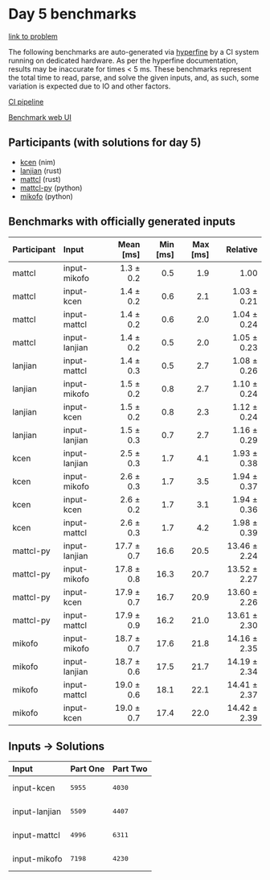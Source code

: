 # Day 5 benchmarks

[link to problem](https://adventofcode.com/2024/day/5)

The following benchmarks are auto-generated via
[hyperfine](https://github.com/sharkdp/hyperfine) by a CI system running on
dedicated hardware. As per the hyperfine documentation, results may be
inaccurate for times < 5 ms. These benchmarks represent the total time to read,
parse, and solve the given inputs, and, as such, some variation is expected due
to IO and other factors.

[CI pipeline](http://ci.papercode.net:8080/teams/main/pipelines/aoc2024)

[Benchmark web UI](https://aoc.ancalagon.black)


## Participants (with solutions for day 5)

- [kcen](https://github.com/kcen/aoc2024) (nim)
- [lanjian](https://github.com/lanjian/aoc-2024) (rust)
- [mattcl](https://github.com/mattcl/aoc2024) (rust)
- [mattcl-py](https://github.com/mattcl/aoc2024-py) (python)
- [mikofo](https://github.com/mikofo/aoc2024) (python)


## Benchmarks with officially generated inputs

| Participant | Input | Mean [ms] | Min [ms] | Max [ms] | Relative |
|:---|:---|---:|---:|---:|---:|
| mattcl | input-mikofo | 1.3 ± 0.2 | 0.5 | 1.9 | 1.00 |
| mattcl | input-kcen | 1.4 ± 0.2 | 0.6 | 2.1 | 1.03 ± 0.21 |
| mattcl | input-mattcl | 1.4 ± 0.2 | 0.6 | 2.0 | 1.04 ± 0.24 |
| mattcl | input-lanjian | 1.4 ± 0.2 | 0.5 | 2.0 | 1.05 ± 0.23 |
| lanjian | input-mattcl | 1.4 ± 0.3 | 0.5 | 2.7 | 1.08 ± 0.26 |
| lanjian | input-mikofo | 1.5 ± 0.2 | 0.8 | 2.7 | 1.10 ± 0.24 |
| lanjian | input-kcen | 1.5 ± 0.2 | 0.8 | 2.3 | 1.12 ± 0.24 |
| lanjian | input-lanjian | 1.5 ± 0.3 | 0.7 | 2.7 | 1.16 ± 0.29 |
| kcen | input-lanjian | 2.5 ± 0.3 | 1.7 | 4.1 | 1.93 ± 0.38 |
| kcen | input-mikofo | 2.6 ± 0.3 | 1.7 | 3.5 | 1.94 ± 0.37 |
| kcen | input-kcen | 2.6 ± 0.2 | 1.7 | 3.1 | 1.94 ± 0.36 |
| kcen | input-mattcl | 2.6 ± 0.3 | 1.7 | 4.2 | 1.98 ± 0.39 |
| mattcl-py | input-lanjian | 17.7 ± 0.7 | 16.6 | 20.5 | 13.46 ± 2.24 |
| mattcl-py | input-mikofo | 17.8 ± 0.8 | 16.3 | 20.7 | 13.52 ± 2.27 |
| mattcl-py | input-kcen | 17.9 ± 0.7 | 16.7 | 20.9 | 13.60 ± 2.26 |
| mattcl-py | input-mattcl | 17.9 ± 0.9 | 16.2 | 21.0 | 13.61 ± 2.30 |
| mikofo | input-mikofo | 18.7 ± 0.7 | 17.6 | 21.8 | 14.16 ± 2.35 |
| mikofo | input-lanjian | 18.7 ± 0.6 | 17.5 | 21.7 | 14.19 ± 2.34 |
| mikofo | input-mattcl | 19.0 ± 0.6 | 18.1 | 22.1 | 14.41 ± 2.37 |
| mikofo | input-kcen | 19.0 ± 0.7 | 17.4 | 22.0 | 14.42 ± 2.39 |


## Inputs -> Solutions

| Input | Part One | Part Two |
|:---|:---|:---|
|input-kcen|<pre>5955</pre>|<pre>4030</pre>|
|input-lanjian|<pre>5509</pre>|<pre>4407</pre>|
|input-mattcl|<pre>4996</pre>|<pre>6311</pre>|
|input-mikofo|<pre>7198</pre>|<pre>4230</pre>|